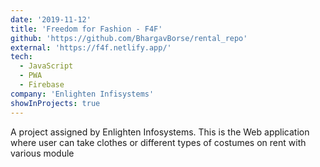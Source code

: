 ```yaml
---
date: '2019-11-12'
title: 'Freedom for Fashion - F4F'
github: 'https://github.com/BhargavBorse/rental_repo'
external: 'https://f4f.netlify.app/'
tech:
  - JavaScript
  - PWA
  - Firebase
company: 'Enlighten Infisystems'
showInProjects: true
---
```


A project assigned by Enlighten Infosystems. This is the Web application where user can take clothes or different types of costumes on rent with various module
